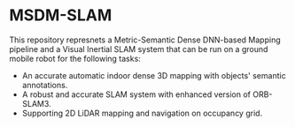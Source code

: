 # MSDM-SLAM
This repository represnets a Metric-Semantic Dense DNN-based Mapping pipeline and a Visual Inertial SLAM system that can be run on a ground mobile robot for the following tasks:
- An accurate automatic indoor dense 3D mapping with objects' semantic annotations. 
- A robust and accurate SLAM system with enhanced version of ORB-SLAM3.
- Supporting 2D LiDAR mapping and navigation on occupancy grid. 
